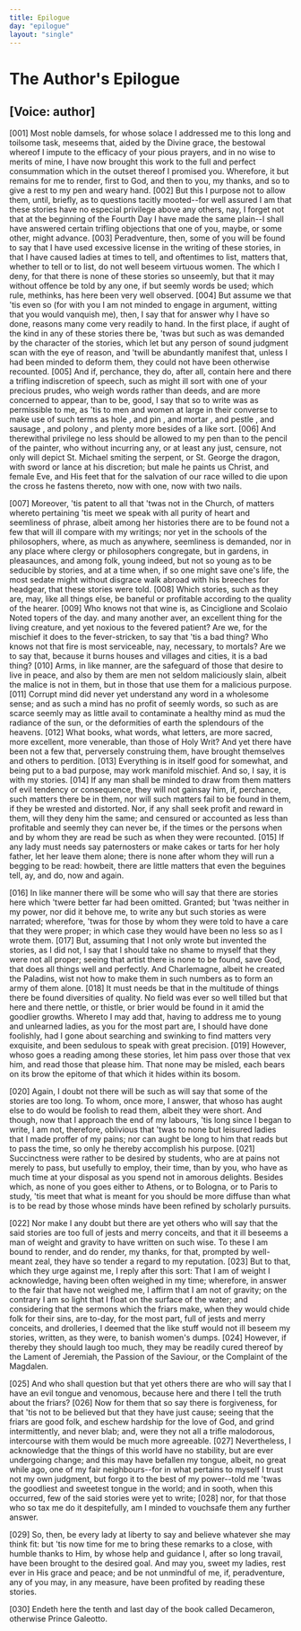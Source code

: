 ```yaml
---
title: Epilogue
day: "epilogue"
layout: "single"
---
```

<div id="epilogue" who="author">
 <h1>
  The Author's Epilogue
 </h1>
 <p>
  <h2>
   [Voice: author]
  </h2>
 </p>
 <p>
  <a name="p11980001">
   [001]
  </a>
  Most
  noble damsels, for whose solace I
	  addressed me to this long
	      and toilsome task, meseems that, aided by the Divine grace, the
	  bestowal whereof I impute to the efficacy of your pious prayers, and
	  in no wise to merits of mine, I have now brought this work to the
	  full and perfect consummation which in the outset thereof I promised
	  you. Wherefore, it but remains for me to render, first to God, and
	  then to you, my thanks, and so to give a rest to my pen and weary
	  hand.
  <a name="p11980002">
   [002]
  </a>
  But this I purpose not to allow them, until, briefly, as to
	  questions tacitly mooted--for well assured I am that these stories
	  have no especial privilege above any others, nay, I forget not that at
	  the beginning of the Fourth Day I have made the same plain--I
	  shall have answered certain trifling objections that one of you, maybe,
	  or some other, might advance.
  <a name="p11980003">
   [003]
  </a>
  Peradventure, then, some of you will
	  be found to say that I have used excessive license in the writing
	  of these stories, in that I have caused ladies at times to tell, and
	  oftentimes to list, matters that, whether to tell or to list, do not well
	  beseem virtuous women. The which I deny, for that there is none
	  of these stories so unseemly, but that it may without offence be told
	  by any one, if but seemly words be used; which rule, methinks, has
	  here been very well observed.
  <a name="p11980004">
   [004]
  </a>
  But assume we that 'tis even so (for
	  with you I am not minded to engage in argument, witting that you
	  would vanquish me), then, I say that for answer why I have so done,
	  reasons many come very readily to hand. In the first place, if aught
	  of the kind in any of these stories there be, 'twas but such as was
	  demanded by the character of the stories, which let but any person
	  of sound judgment scan with the eye of reason, and 'twill be abundantly
	  manifest that, unless I had been minded to deform them, they
	  could not have been otherwise recounted.
  <a name="p11980005">
   [005]
  </a>
  And if, perchance, they
	  do, after all, contain here and there a trifling indiscretion of speech,
	  such as might ill sort with one of your precious prudes, who weigh
  words rather than deeds, and are more concerned to appear, than to
	  be, good, I say that so to write was as permissible to me, as 'tis to
	  men and women at large in their converse to make use of such terms
	      as
  hole
  , and
  pin
  , and
  mortar
  , and
  pestle
  , and
  sausage
  , and
  polony
  , and
	  plenty more besides of a like sort.
  <a name="p11980006">
   [006]
  </a>
  And therewithal privilege no
	  less should be allowed to my pen than to the pencil of the painter,
	  who without incurring any, or at least any just, censure, not only
	  will depict St. Michael smiting the serpent, or St. George the
	  dragon, with sword or lance at his discretion; but male he paints us
	      Christ, and female Eve, and His feet that for the salvation of our
	  race willed to die upon the cross he fastens thereto, now with one,
	  now with two nails.
 </p>
 <p>
  <a name="p11980007">
   [007]
  </a>
  Moreover, 'tis patent to all that 'twas not in the Church, of
	  matters whereto pertaining 'tis meet we speak with all purity of
	  heart and seemliness of phrase, albeit among her histories there are
	  to be found not a few that will ill compare with my writings; nor
	  yet in the schools of the philosophers, where, as much as anywhere,
	  seemliness is demanded, nor in any place where clergy or philosophers
	  congregate, but in gardens, in pleasaunces, and among folk,
	  young indeed, but not so young as to be seducible by stories, and at
	  a time when, if so one might save one's life, the most sedate might
	  without disgrace walk abroad with his breeches for headgear, that
	  these stories were told.
  <a name="p11980008">
   [008]
  </a>
  Which stories, such as they are, may, like
	  all things else, be baneful or profitable according to the quality
	  of the hearer.
  <a name="p11980009">
   [009]
  </a>
  Who knows not that wine is, as Cinciglione and
	  Scolaio
  <note>
   Noted topers of the day.
  </note>
  and many another aver, an
	  excellent thing for the living
	  creature, and yet noxious to the fevered patient? Are we, for the
	  mischief it does to the fever-stricken, to say that 'tis a bad thing?
	  Who knows not that fire is most serviceable, nay, necessary, to
	  mortals? Are we to say that, because it burns houses and villages
	  and cities, it is a bad thing?
  <a name="p11980010">
   [010]
  </a>
  Arms, in like manner, are the safeguard
	  of those that desire to live in peace, and also by them are men
	  not seldom maliciously slain, albeit the malice is not in them, but in
	  those that use them for a malicious purpose.
  <a name="p11980011">
   [011]
  </a>
  Corrupt mind did never
	  yet understand any word in a wholesome sense; and as such a mind
	  has no profit of seemly words, so such as are scarce seemly may as
  little avail to contaminate a healthy mind as mud the radiance of
	  the sun, or the deformities of earth the splendours of the heavens.
  <a name="p11980012">
   [012]
  </a>
  What books, what words, what letters, are more sacred, more excellent,
	  more venerable, than those of Holy Writ? And yet there
	  have been not a few that, perversely construing them, have brought
	  themselves and others to perdition.
  <a name="p11980013">
   [013]
  </a>
  Everything is in itself good for
	  somewhat, and being put to a bad purpose, may work manifold mischief.
	  And so, I say, it is with my stories.
  <a name="p11980014">
   [014]
  </a>
  If any man shall be
	  minded to draw from them matters of evil tendency or consequence,
	  they will not gainsay him, if, perchance, such matters there be in
	  them, nor will such matters fail to be found in them, if they be
	  wrested and distorted. Nor, if any shall seek profit and reward in
	  them, will they deny him the same; and censured or accounted as
	  less than profitable and seemly they can never be, if the times or the
	  persons when and by whom they are read be such as when they
	  were recounted.
  <a name="p11980015">
   [015]
  </a>
  If any lady must needs say paternosters or make
	  cakes or tarts for her holy father, let her leave them alone; there is
	  none after whom they will run a begging to be read: howbeit, there
	  are little matters that even the beguines tell, ay, and do, now and
	  again.
 </p>
 <p>
  <a name="p11980016">
   [016]
  </a>
  In like manner there will be some who will say that there are
	  stories here which 'twere better far had been omitted. Granted;
	  but 'twas neither in my power, nor did it behove me, to write any
	  but such stories as were narrated; wherefore, 'twas for those by
	  whom they were told to have a care that they were proper; in
	  which case they would have been no less so as I wrote them.
  <a name="p11980017">
   [017]
  </a>
  But,
	  assuming that I not only wrote but invented the stories, as I did not,
	  I say that I should take no shame to myself that they were not all
	  proper; seeing that artist there is none to be found, save God, that
	  does all things well and perfectly. And Charlemagne, albeit he
	  created the Paladins, wist not how to make them in such numbers
	  as to form an army of them alone.
  <a name="p11980018">
   [018]
  </a>
  It must needs be that in the
	  multitude of things there be found diversities of quality. No field
	  was ever so well tilled but that here and there nettle, or thistle, or
	  brier would be found in it amid the goodlier growths. Whereto I
	  may add that, having to address me to young and unlearned ladies,
	  as you for the most part are, I should have done foolishly, had I
	  gone about searching and swinking to find matters very exquisite,
  and been sedulous to speak with great precision.
  <a name="p11980019">
   [019]
  </a>
  However, whoso
	  goes a reading among these stories, let him pass over those that vex
	  him, and read those that please him. That none may be misled,
	  each bears on its brow the epitome of that which it hides within its
	  bosom.
 </p>
 <p>
  <a name="p11980020">
   [020]
  </a>
  Again, I doubt not there will be such as will say that some of
	  the stories are too long. To whom, once more, I answer, that
	  whoso has aught else to do would be foolish to read them, albeit
	  they were short. And though, now that I approach the end of my
	  labours, 'tis long since I began to write, I am not, therefore, oblivious
	  that 'twas to none but leisured ladies that I made proffer of my
	  pains; nor can aught be long to him that reads but to pass the time,
	  so only he thereby accomplish his purpose.
  <a name="p11980021">
   [021]
  </a>
  Succinctness were
	  rather to be desired by students, who are at pains not merely to pass,
	  but usefully to employ, their time, than by you, who have as much
	  time at your disposal as you spend not in amorous delights. Besides
	  which, as none of you goes either to Athens, or to Bologna, or to
	  Paris to study, 'tis meet that what is meant for you should be more
	  diffuse than what is to be read by those whose minds have been
	  refined by scholarly pursuits.
 </p>
 <p>
  <a name="p11980022">
   [022]
  </a>
  Nor make I any doubt but there are yet others who will say that
	  the said stories are too full of jests and merry conceits, and that it ill
	  beseems a man of weight and gravity to have written on such wise.
	  To these I am bound to render, and do render, my thanks, for that,
	  prompted by well-meant zeal, they have so tender a regard to my
	  reputation.
  <a name="p11980023">
   [023]
  </a>
  But to that, which they urge against me, I reply after
	  this sort: That I am of weight I acknowledge, having been often
	  weighed in my time; wherefore, in answer to the fair that have not
	  weighed me, I affirm that I am not of gravity; on the contrary I am
	  so light that I float on the surface of the water; and considering
	  that the sermons which the friars make, when they would chide folk
	  for their sins, are to-day, for the most part, full of jests and merry
	  conceits, and drolleries, I deemed that the like stuff would not ill
	  beseem my stories, written, as they were, to banish women's dumps.
  <a name="p11980024">
   [024]
  </a>
  However, if thereby they should laugh too much, they may be
	  readily cured thereof by the Lament of Jeremiah, the Passion of the
	  Saviour, or the Complaint of the Magdalen.
 </p>
 <p>
  <a name="p11980025">
   [025]
  </a>
  And who shall question but that yet others there are who will
  say that I have an evil tongue and venomous, because here and there
	  I tell the truth about the friars?
  <a name="p11980026">
   [026]
  </a>
  Now for them that so say there
	  is forgiveness, for that 'tis not to be believed but that they have just
	  cause; seeing that the friars are good folk, and eschew hardship for
	  the love of God, and grind intermittently, and never blab; and, were
	  they not all a trifle malodorous, intercourse with them would be
	  much more agreeable.
  <a name="p11980027">
   [027]
  </a>
  Nevertheless, I acknowledge that the things
	  of this world have no stability, but are ever undergoing change; and
	  this may have befallen my tongue, albeit, no great while ago, one of
	  my fair neighbours--for in what pertains to myself I trust not my
	  own judgment, but forgo it to the best of my power--told me 'twas
	  the goodliest and sweetest tongue in the world; and in sooth, when
	  this occurred, few of the said stories were yet to write;
  <a name="p11980028">
   [028]
  </a>
  nor, for that
	  those who so tax me do it despitefully, am I minded to vouchsafe
	  them any further answer.
 </p>
 <p>
  <a name="p11980029">
   [029]
  </a>
  So, then, be every lady at liberty to say and believe whatever she
	  may think fit: but 'tis now time for me to bring these remarks to a
	  close, with humble thanks to Him, by whose help and guidance I,
	  after so long travail, have been brought to the desired goal. And
	  may you, sweet my ladies, rest ever in His grace and peace; and
	  be not unmindful of me, if, peradventure, any of you may, in any
	  measure, have been profited by reading these stories.
 </p>
</div>
<div>
 <p>
  <a name="p11980030">
   [030]
  </a>
  Endeth here the tenth and last day of the book called
	  Decameron, otherwise Prince Galeotto.
 </p>
</div>